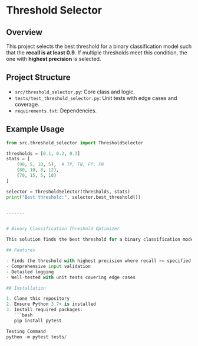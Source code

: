 

# Threshold Selector

## Overview
This project selects the best threshold for a binary classification model such that the **recall is at least 0.9**. If multiple thresholds meet this condition, the one with **highest precision** is selected.

## Project Structure
- `src/threshold_selector.py`: Core class and logic.
- `tests/test_threshold_selector.py`: Unit tests with edge cases and coverage.
- `requirements.txt`: Dependencies.

## Example Usage
```python
from src.threshold_selector import ThresholdSelector

thresholds = [0.1, 0.2, 0.3]
stats = [
    (90, 5, 10, 5),  # TP, TN, FP, FN
    (80, 10, 8, 12),
    (70, 15, 5, 10)
]

selector = ThresholdSelector(thresholds, stats)
print("Best threshold:", selector.best_threshold())


-------


# Binary Classification Threshold Optimizer

This solution finds the best threshold for a binary classification model that meets a specified recall requirement.

## Features

- Finds the threshold with highest precision where recall >= specified minimum
- Comprehensive input validation
- Detailed logging
- Well-tested with unit tests covering edge cases

## Installation

1. Clone this repository
2. Ensure Python 3.7+ is installed
3. Install required packages:
   ```bash
   pip install pytest

Testing Command
python -m pytest tests/